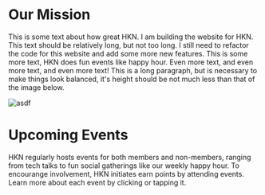 <script>
    import Events from "../Events.svelte";
    import calendar from "./calendar";
</script>

# Our Mission

This is some text about how great HKN. I am building the website for HKN. This text should be relatively long, but not too long. I still need to refactor the code for this website and add some more new features. This is some more text, HKN does fun events like happy hour. Even more text, and even more text, and even more text! This is a long paragraph, but is necessary to make things look balanced, it's height should be not much less than that of the image below.

![asdf](https://www.smithgroup.com/sites/default/files/styles/slideshow_mobile_1x/public/2018-07/UIUC-ECE-10_1.jpg?h=33c22240&itok=B05fCdr5)

# Upcoming Events

HKN regularly hosts events for both members and non-members, ranging from
tech talks to fun social gatherings like our weekly happy hour. To
encourange involvement, HKN initiates earn points by attending events.
Learn more about each event by clicking or tapping it.
<Events events={calendar}/>
